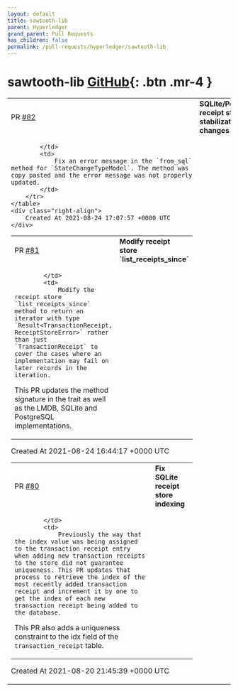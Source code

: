 ```yaml
---
layout: default
title: sawtooth-lib
parent: Hyperledger
grand_parent: Pull Requests
has_children: false
permalink: /pull-requests/hyperledger/sawtooth-lib
---
```


# sawtooth-lib <span class="fs-3 right-align">[GitHub](https://github.com/hyperledger/sawtooth-lib){: .btn .mr-4 }</span>


<div>
    <table>
        <tr>
            <td>
                PR <a href="https://github.com/hyperledger/sawtooth-lib/pull/82" class=".btn">#82</a>
            </td>
            <td>
                <b>
                    SQLite/PostgreSQL receipt store stabilization changes
                </b>
            </td>
        </tr>
        <tr>
            <td>
                
            </td>
            <td>
                Fix an error message in the `from_sql` method for `StateChangeTypeModel`. The method was copy pasted and the error message was not properly updated.
            </td>
        </tr>
    </table>
    <div class="right-align">
        Created At 2021-08-24 17:07:57 +0000 UTC
    </div>
</div>

<div>
    <table>
        <tr>
            <td>
                PR <a href="https://github.com/hyperledger/sawtooth-lib/pull/81" class=".btn">#81</a>
            </td>
            <td>
                <b>
                    Modify receipt store `list_receipts_since`
                </b>
            </td>
        </tr>
        <tr>
            <td>
                
            </td>
            <td>
                Modify the receipt store `list_receipts_since` method to return an iterator with type `Result<TransactionReceipt, ReceiptStoreError>` rather than just `TransactionReceipt` to cover the cases where an implementation may fail on later records in the iteration.

This PR updates the method signature in the trait as well as the LMDB, SQLite and PostgreSQL implementations.
            </td>
        </tr>
    </table>
    <div class="right-align">
        Created At 2021-08-24 16:44:17 +0000 UTC
    </div>
</div>

<div>
    <table>
        <tr>
            <td>
                PR <a href="https://github.com/hyperledger/sawtooth-lib/pull/80" class=".btn">#80</a>
            </td>
            <td>
                <b>
                    Fix SQLite receipt store indexing
                </b>
            </td>
        </tr>
        <tr>
            <td>
                
            </td>
            <td>
                Previously the way that the index value was being assigned to the transaction receipt entry when adding new transaction receipts to the store did not guarantee uniqueness. This PR updates that process to retrieve the index of the most recently added transaction receipt and increment it by one to get the index of each new transaction receipt being added to the database.

This PR also adds a uniqueness constraint to the idx field of the `transaction_receipt` table.
            </td>
        </tr>
    </table>
    <div class="right-align">
        Created At 2021-08-20 21:45:39 +0000 UTC
    </div>
</div>


